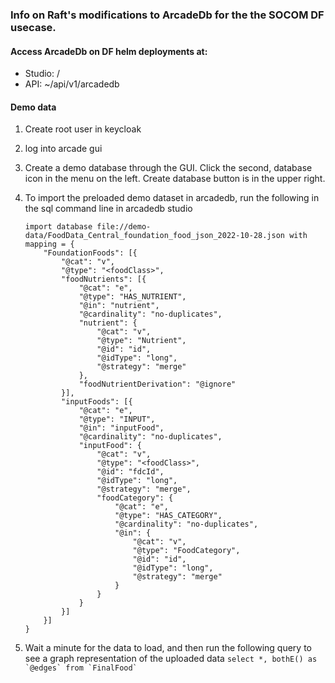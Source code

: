 ### Info on Raft's modifications to ArcadeDb for the the SOCOM DF usecase.

#### Access ArcadeDb on DF helm deployments at:
- Studio: /
- API: ~/api/v1/arcadedb

#### Demo data
1. Create root user in keycloak
2. log into arcade gui
3. Create a demo database through the GUI. Click the second, database icon in the menu on the left. Create database button is in the upper right.
4. To import the preloaded demo dataset in arcadedb, run the following in the sql command line in arcadedb studio

    ``````
    import database file://demo-data/FoodData_Central_foundation_food_json_2022-10-28.json with mapping = {
        "FoundationFoods": [{
            "@cat": "v",
            "@type": "<foodClass>",
            "foodNutrients": [{
                "@cat": "e",
                "@type": "HAS_NUTRIENT",
                "@in": "nutrient",
                "@cardinality": "no-duplicates",
                "nutrient": {
                    "@cat": "v",
                    "@type": "Nutrient",
                    "@id": "id",
                    "@idType": "long",
                    "@strategy": "merge"
                },
                "foodNutrientDerivation": "@ignore"
            }],
            "inputFoods": [{
                "@cat": "e",
                "@type": "INPUT",
                "@in": "inputFood",
                "@cardinality": "no-duplicates",
                "inputFood": {
                    "@cat": "v",
                    "@type": "<foodClass>",
                    "@id": "fdcId",
                    "@idType": "long",
                    "@strategy": "merge",
                    "foodCategory": {
                        "@cat": "e",
                        "@type": "HAS_CATEGORY",
                        "@cardinality": "no-duplicates",
                        "@in": {
                            "@cat": "v",
                            "@type": "FoodCategory",
                            "@id": "id",
                            "@idType": "long",
                            "@strategy": "merge"
                        }
                    }
                }
            }]
        }]
    }
    ``````
5. Wait a minute for the data to load, and then run the following query to see a graph representation of the uploaded data
   ``` select *, bothE() as `@edges` from `FinalFood` ```




